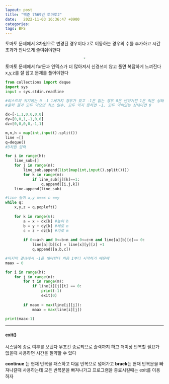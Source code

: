 ```yaml
---
layout: post
title: "백준 7569번 토마토2"
date:   2022-11-03 16:36:47 +0900
categories:
tags: BFS
---
```


토마토 문제에서 3차원으로 변경된 경우이다 z로 이동하는 경우의 수를 추가하고 시간초과가 안나오게 줄여줘야한다

<center>
<img src="https://user-images.githubusercontent.com/80758613/199714867-0d71b713-f966-4d54-8390-5d1774132c9f.jpeg" style="zoom:30%;">
</center>

토마토 문제에서 for문과 인덱스가 더 많아져서 신경쓰지 않고 풀면 복잡하게 느껴진다 x,y,z를 잘 잡고 문제를 풀어야한다

```python
from collections import deque
import sys
input = sys.stdin.readline

#리스트의 위치에는 0 -1 1세가지 경우가 있고 -1은 없는 경우 0은 변하기전 1은 익은 상태이다
#출력 결과 모두 익으면 최소 일수, 모두 익지 못하면 -1, 모두 익어있는 상태이면 0

dx=[-1,1,0,0,0,0]
dy=[0,0,1,-1,0,0]
dz=[0,0,0,0,-1,1]

m,n,h = map(int,input().split())
line =[]
q=deque()
#3차원 입력

for i in range(h):
    line_sub=[]
    for j in range(n):
        line_sub.append(list(map(int,input().split())))
        for k in range(m):
            if line_sub[j][k]==1:
                q.append([i,j,k])
    line.append(line_sub)

#line 높이 x,y m==x n ==y
while q:
    x,y,z = q.popleft()
    
    for k in range(6):
        a = x + dx[k] #높이 h
        b = y + dy[k] #세로 n
        c = z + dz[k] #가로 m
        
        if 0<=a<h and 0<=b<n and 0<=c<m and line[a][b][c]== 0:
            line[a][b][c] = line[x][y][z] +1
            q.append([a,b,c])

#마지막 결과에서 -1을 해야한다 처음 1부터 시작하기 때문에     
maax = 0

for i in range(h):
    for j in range(n):
        for t in range(m):
            if line[i][j][t] == 0:
                print(-1)
                exit(0)
        
        if maax < max(line[i][j]):
            maax = max(line[i][j])

print(maax-1)
```

---

#### exit()

시스템에 종료 여부를 보낸다 무조건 종료되므로 출력까지 하고 더이상 반복할 필요가 없을때 사용하면 시간을 절약할 수 있다

**continue** 는 현재 반복을 패스하고 다음 반복으로 넘어가고 **braek**는 현재 반복문을 빠져나갈때 사용하는데 모든 반복문을 빠져나가고 프로그램을 종료시킬때는 exit를 이용하자

